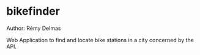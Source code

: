 # bikefinder

Author: Rémy Delmas

Web Application to find and locate bike stations in a city concerned by the API.   
